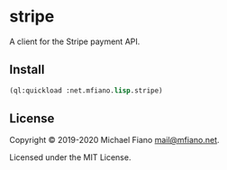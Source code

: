 # stripe

A client for the Stripe payment API.

## Install

```lisp
(ql:quickload :net.mfiano.lisp.stripe)
```

## License

Copyright © 2019-2020 Michael Fiano <mail@mfiano.net>.

Licensed under the MIT License.

